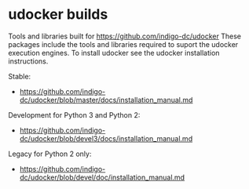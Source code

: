 # udocker builds
Tools and libraries built for https://github.com/indigo-dc/udocker These packages include the tools and libraries required to suport the udocker execution engines. To install udocker see the udocker installation instructions.

Stable:
* https://github.com/indigo-dc/udocker/blob/master/docs/installation_manual.md 

Development for Python 3 and Python 2:
* https://github.com/indigo-dc/udocker/blob/devel3/docs/installation_manual.md 

Legacy for Python 2 only:
* https://github.com/indigo-dc/udocker/blob/devel/doc/installation_manual.md 
